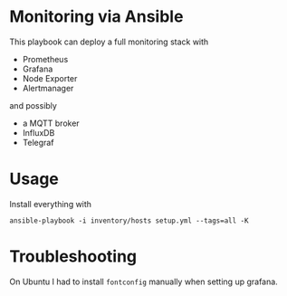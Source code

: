 # Monitoring via Ansible


This playbook can deploy a full monitoring stack with

* Prometheus
* Grafana
* Node Exporter
* Alertmanager

and possibly

* a MQTT broker
* InfluxDB
* Telegraf

# Usage

Install everything with

```shell
ansible-playbook -i inventory/hosts setup.yml --tags=all -K
```


# Troubleshooting

On Ubuntu I had to install `fontconfig` manually when setting up grafana.

